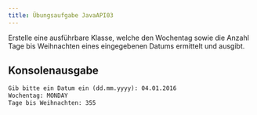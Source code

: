 ```yaml
---
title: Übungsaufgabe JavaAPI03
---
```


Erstelle eine ausführbare Klasse, welche den Wochentag sowie die Anzahl Tage bis Weihnachten eines eingegebenen Datums ermittelt und ausgibt.

## Konsolenausgabe

```markdown
Gib bitte ein Datum ein (dd.mm.yyyy): 04.01.2016
Wochentag: MONDAY
Tage bis Weihnachten: 355
```
